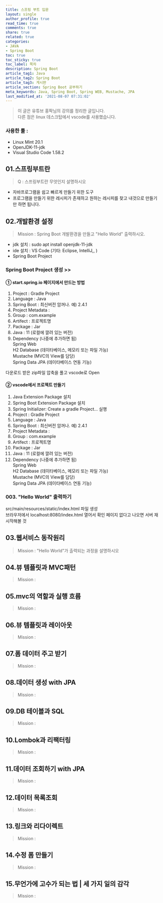 ```yaml
---
title: 스프링 부트 입문
layout: single
author_profile: true
read_time: true
comments: true
share: true
related: true
categories:
- JAVA
- Spring Boot
toc: true
toc_sticky: true
toc_label: 목차
description: Spring Boot
article_tag1: Java
article_tag2: Spring Boot
article_tag3: 게시판
article_section: Spring Boot 공부하기
meta_keywords: Java, Spring Boot, Spring WEB, Mustache, JPA
last_modified_at: '2021-08-07 07:31:02'
---
```


> 이 글은 유튜브 홍팍님의 강의를 정리한 글입니다.  
> 다른 점은 linux 데스크탑에서 vscode를 사용했습니다.

### 사용한 툴 : 
* Linux Mint 20.1
* OpenJDK-11-jdk
* Visual Studio Code 1.58.2

## 01.스프링부트란
> Q : 스프링부트란 무엇인지 설명하시오

* 자바프로그램을 쉽고 빠르게 만들기 위한 도구
* 프로그램을 만들기 위한 레시피가 존재하고 원하는 레시피를 찾고 내것으로 만들기만 하면 됩니다.

## 02.개발환경 설정
> Mission : Spring Boot 개발환경을 만들고 "Hello World" 출력하시오.

* jdk 설치 : sudo apt install openjdk-11-jdk
* ide 설치 : VS Code (기타: Eclipse, IntelliJ,, )
* Spring Boot Project

### Spring Boot Project 생성 >>

#### ① start.spring.io 페이지에서 만드는 방법
1. Project : Gradle Project
2. Language : Java
3. Spring Boot : 최신버전 암꺼나. 예) 2.4.1
4. Project Metadata :   
5. Group : com.example
6. Artifect : 프로젝트명
7. Package : Jar
8. Java : 11 (로컬에 깔려 있는 버전)
9. Dependency (나중에 추가하면 됨)  
Spring Web  
H2 Database (데이타베이스, 메모리 또는 파일 가능)  
Mustache (MVC의 View를 담당)  
Spring Data JPA (데이타베이스 연동 기능)  

다운로드 받은 zip파일 압축을 풀고 vscode로 Open

#### ② vscode에서 프로젝트 만들기
1. Java Extension Package 설치
2. Spring Boot Extension Package 설치
3. Spring Initializer: Create a gradle Project... 실행
1. Project : Gradle Project
2. Language : Java
3. Spring Boot : 최신버전 암꺼나. 예) 2.4.1
4. Project Metadata :   
5. Group : com.example
6. Artifect : 프로젝트명
7. Package : Jar
8. Java : 11 (로컬에 깔려 있는 버전)
9. Dependency (나중에 추가하면 됨)  
Spring Web  
H2 Database (데이타베이스, 메모리 또는 파일 가능)  
Mustache (MVC의 View를 담당)  
Spring Data JPA (데이타베이스 연동 기능)  

### 003. "Hello World" 출력하기
src/main/resources/static/index.html 파일 생성  
브라우저에서 localhost:8080/index.html 열어서 확인
페이지 없다고 나오면 서버 재시작해볼 것

## 03.웹서비스 동작원리
> Mission : "Hello World"가 출력되는 과정을 설명하시오

## 04.뷰 템플릿과 MVC패턴
> Mission : 

## 05.mvc의 역할과 실행 흐름
> Mission : 

## 06.뷰 템플릿과 레이아웃
> Mission : 

## 07.폼 데이터 주고 받기
> Mission : 

## 08.데이터 생성 with JPA
> Mission : 

## 09.DB 테이블과 SQL
> Mission : 

## 10.Lombok과 리팩터링
> Mission : 

## 11.데이터 조회하기 with JPA
> Mission : 

## 12.데이터 목록조회
> Mission : 

## 13.링크와 리다이렉트
> Mission : 

## 14.수정 폼 만들기
> Mission : 

## 15.무언가에 고수가 되는 법 | 세 가지 일의 감각
> Mission : 

